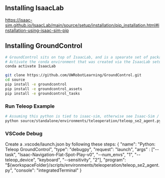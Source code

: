 ## Installing IsaacLab
https://isaac-sim.github.io/IsaacLab/main/source/setup/installation/pip_installation.html#installation-using-isaac-sim-pip

## Installing GroundControl

```bash
# GroundControl sits on top of IsaacLab, and is a spearate set of packages.
# Activate the conda environment that was created via the IsaacLab setup.
conda activate IsaacLab

git clone https://github.com/UWRobotLearning/GroundControl.git
cd source
pip install -e groundcontrol
pip install -e groundcontrol_assets
pip install -e groundcontrol_tasks
```

### Run Teleop Example
```bash
# Assuming this python is tied to isaac-sim, otherwise see Isaac-Sim / IsaacLab docs:
python source/standalone/environments/teleoperation/teleop_se2_agent.py --task Isaac-Navigation-Flat-Spot-Play-v0 --num_envs 1 --teleop_device keyboard
```



### VSCode Debug 
Create a .vscode/launch.json by following these steps:
  {
      "name": "Python: Teleop GroundControl",
      "type": "debugpy",
      "request": "launch",
      "args" : ["--task", "Isaac-Navigation-Flat-Spot-Play-v0", "--num_envs", "1", "--teleop_device", "keyboard", "--sensitivity", "2"],
      "program": "${workspaceFolder}/scripts/environments/teleoperation/teleop_se2_agent.py",
      "console": "integratedTerminal"
  }
```
